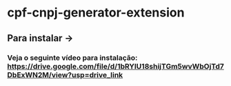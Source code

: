# cpf-cnpj-generator-extension
## Para instalar -> 
### Veja o seguinte vídeo para instalação: https://drive.google.com/file/d/1bRYIU18shijTGm5wvWbOjTd7DbExWN2M/view?usp=drive_link
